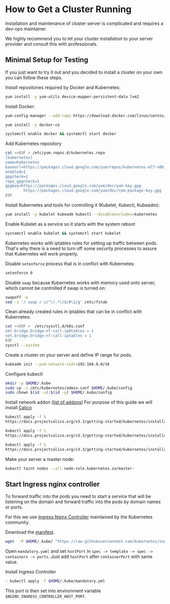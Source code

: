 # How to Get a Cluster Running
Installation and maintenance of cluster server is complicated and requires a dev-ops maintainer.

We highly recommend you to let your cluster installation to your server provider and consult this with professionals.

## Minimal Setup for Testing
If you just want to try it out and you decided to install a cluster on your own you can follow these steps.

Install repositories required by Docker and Kubernetes:

```bash
yum install -y yum-utils device-mapper-persistent-data lvm2
```

Install Docker:
```bash
yum-config-manager --add-repo https://download.docker.com/linux/centos/docker-ce.repo

yum install -y docker-ce

systemctl enable docker && systemctl start docker
```

Add Kubernetes repository
```bash
cat <<EOF > /etc/yum.repos.d/kubernetes.repo
[kubernetes]
name=Kubernetes
baseurl=https://packages.cloud.google.com/yum/repos/kubernetes-el7-x86_64
enabled=1
gpgcheck=1
repo_gpgcheck=1
gpgkey=https://packages.cloud.google.com/yum/doc/yum-key.gpg
        https://packages.cloud.google.com/yum/doc/rpm-package-key.gpg
EOF
```

Install Kubernetes and tools for controlling it (Kubelet, Kubectl, Kubeadm):
```bash
yum install -y kubelet kubeadm kubectl --disableexcludes=kubernetes
```

Enable Kubelet as a service so it starts with the system reboot
```bash
systemctl enable kubelet && systemctl start kubelet
```

Kubernetes works with iptables rules for setting up traffic between pods.
That's why there is a need to turn off some security processes to assure that Kubernetes will work properly.

Disable `setenforce` process that is in conflict with Kubernetes:
```bash
setenforce 0
```

Disable `swap` because Kubernetes works with memory used onto server, which cannot be controlled if swap is turned on:
```bash
swapoff -a
sed -i '/ swap / s/^\(.*\)$/#\1/g' /etc/fstab
```

Clean already created rules in iptables that can be in conflict with Kubernetes:
```bash
cat <<EOF >  /etc/sysctl.d/k8s.conf
net.bridge.bridge-nf-call-ip6tables = 1
net.bridge.bridge-nf-call-iptables = 1
EOF
sysctl --system
```

Create a cluster on your server and define IP range for pods.
```bash
kubeadm init --pod-network-cidr=192.168.0.0/16
```

Configure kubectl
```bash
mkdir -p $HOME/.kube
sudo cp -i /etc/kubernetes/admin.conf $HOME/.kube/config
sudo chown $(id -u):$(id -g) $HOME/.kube/config
```

Install network addon ([list of addons](https://kubernetes.io/docs/concepts/cluster-administration/addons/))
For purpose of this guide we will install [Calico](https://docs.projectcalico.org/v3.3/getting-started/kubernetes/)

```bash
kubectl apply -f \
https://docs.projectcalico.org/v3.3/getting-started/kubernetes/installation/hosted/etcd.yaml

kubectl apply -f \
https://docs.projectcalico.org/v3.3/getting-started/kubernetes/installation/rbac.yaml

kubectl apply -f \
https://docs.projectcalico.org/v3.3/getting-started/kubernetes/installation/hosted/calico.yaml
```

Make your server a master node:
```bash
kubectl taint nodes --all node-role.kubernetes.io/master-
```

## Start Ingress nginx controller
To forward traffic into the pods you need to start a service that will be listening on the domain and forward traffic into the pods by domain names or ports.

For this we use [Ingress Nginx Controller](https://kubernetes.github.io/ingress-nginx/) maintained by the Kubernetes community.

Download the [manifest](https://raw.githubusercontent.com/kubernetes/ingress-nginx/master/deploy/mandatory.yaml).

```bash
wget  -P $HOME/.kube/ "https://raw.githubusercontent.com/kubernetes/ingress-nginx/master/deploy/mandatory.yaml"
```

Open `mandatory.yaml` and set `hostPort` in `spec -> template -> spec -> containers -> ports`.
Just add `hostPort` after `containerPort` with same value.

Install Ingress Controller
```bash
- kubectl apply -f $HOME/.kube/mandatory.yml
```

This port is then set into environment variable `$NGINX_INGRESS_CONTROLLER_HOST_PORT`.
